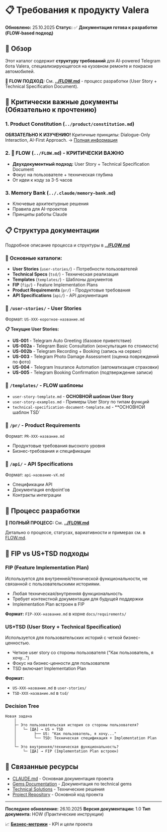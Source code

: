 # 📋 Требования к продукту Valera

**Обновлено:** 25.10.2025
**Статус:** ✅ **Документация готова к разработке (FLOW-based подход)**

## 🎯 Обзор

Этот каталог содержит **структуру требований** для AI-powered Telegram бота Valera, специализирующегося на кузовном ремонте и покраске автомобилей.

**🚀 FLOW ПОДХОД:** См. **[../FLOW.md](../FLOW.md)** - процесс разработки (User Story + Technical Specification Document).

## 🚀 Критически важные документы (Обязательно к прочтению)

### 1. **Product Constitution** (`../product/constitution.md`)
**ОБЯЗАТЕЛЬНО К ИЗУЧЕНИЮ!** Критичные принципы: Dialogue-Only Interaction, AI-First Approach.
→ [Полная информация](../product/constitution.md)

### 2. **🔄 FLOW** (`../FLOW.md`) - **КРИТИЧЕСКИ ВАЖНО**
- **Двухдокументный подход:** User Story + Technical Specification Document
- Фокус на пользователе + техническая глубина
- От идеи к коду за 3-5 часов

### 3. **Memory Bank** (`../.claude/memory-bank.md`)
- Ключевые архитектурные решения
- Правила для AI-проектов
- Принципы работы Claude


## 📋 **Структура документации**

Подробное описание процесса и структуры в **[../FLOW.md](../FLOW.md)**

### 📂 **Основные каталоги:**
- **User Stories** (`user-stories/`) - Потребности пользователей
- **Technical Specs** (`tsd/`) - Техническая реализация
- **Templates** (`templates/`) - Шаблоны документов
- **FIP** (`fip/`) - Feature Implementation Plans
- **Product Requirements** (`pr/`) - Продуктовые требования
- **API Specifications** (`api/`) - API документация

### 📂 `/user-stories/` - User Stories
Формат: `US-XXX-короткое-название.md`

**📋 Текущие User Stories:**
- **US-001** - Telegram Auto Greeting (базовое приветствие)
- **US-002a** - Telegram Basic Consultation (консультация по стоимости)
- **US-002b** - Telegram Recording + Booking (запись на сервис)
- **US-003** - Telegram Photo Damage Assessment (оценка повреждений по фото)
- **US-004** - Telegram Insurance Automation (автоматизация страховки)
- **US-005** - Telegram Booking Confirmation (подтверждение записи)

### 📂 `/templates/` - FLOW шаблоны
- `user-story-template.md` - **ОСНОВНОЙ шаблон User Story**
- `user-story-examples.md` - Примеры User Story по типам функций
- `technical-specification-document-template.md` - **ОСНОВНОЙ шаблон TSD`

### 📂 `/pr/` - Product Requirements
Формат: `PR-XXX-название.md`
- Продуктовые требования высокого уровня
- Бизнес-требования и спецификации

### 📂 `/api/` - API Specifications
Формат: `api-название-vX.md`
- Спецификации API
- Документация endpoint'ов
- Контракты интеграции

## 🔄 Процесс разработки

**🚀 ПОЛНЫЙ ПРОЦЕСС:** См. **[../FLOW.md](../FLOW.md)**

Детально о процессе, статусах, вариативности и примерах см. в [FLOW.md](../FLOW.md).

## 🔄 FIP vs US+TSD подходы

### FIP (Feature Implementation Plan)
Используется для внутренней/технической функциональности, не связанной с пользовательскими историями.
- Любая техническая/внутренняя функциональность
- Требует контекстной документации для будущей поддержки
- Implementation Plan встроен в FIP

**Формат:** `FIP-XXX-название.md` в корне `docs/requirements/`

### US+TSD (User Story + Technical Specification)
Используется для пользовательских историй с четкой бизнес-ценностью.
- Четкое user story со стороны пользователя ("Как пользователь, я хочу...")
- Фокус на бизнес-ценности для пользователя
- TSD включает Implementation Plan

**Формат:**
- `US-XXX-название.md` в `user-stories/`
- `TSD-XXX-название.md` в `tsd/`

### Decision Tree
```
Новая задача
    │
    ├─ Это пользовательская история со стороны пользователя?
    │   └─ [ДА] → US + TSD
    │        ├── US: "Как пользователь, я хочу..."
    │        └── TSD: Техническая спецификация + Implementation Plan
    │
    └─ Это внутренняя/техническая функциональность?
        └─ [ДА] → FIP (Implementation Plan встроен)
```

## 🔗 Связанные ресурсы

- [CLAUDE.md](../../CLAUDE.md) - Основная документация проекта
- [Gems Documentation](../gems/) - Документация по technical gems
- [Technical Solutions](../technical-solutions/) - Технические решения
- [Project Repository](../../) - Основной код проекта

---

**Последнее обновление:** 26.10.2025
**Версия документации:** 1.0
**Тип документа:** HOW (Практические инструкции)

📈 **[Бизнес-метрики](../business-metrics.md)** - KPI и цели проекта